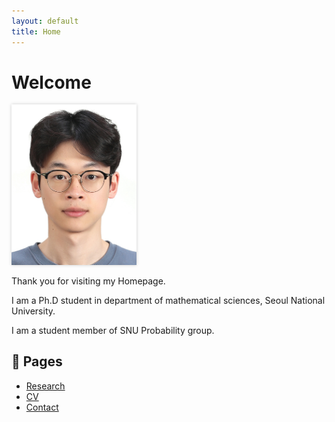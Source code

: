 ```yaml
---
layout: default
title: Home
---
```


# Welcome

<img src="/myphoto.jpg" alt="My photo" width="200" style="box-shadow: 0 0 5px rgba(0,0,0,0.2);">

Thank you for visiting my Homepage.

I am a Ph.D student in department of mathematical sciences, Seoul National University.

I am a student member of SNU Probability group.

## 📂 Pages

- [Research](./research.html)
- [CV](./cv.html)
- [Contact](./contact.html)
